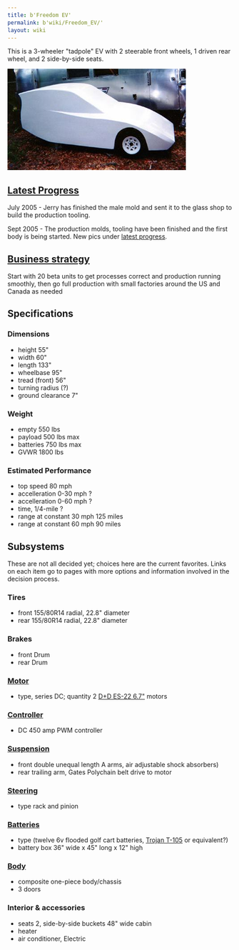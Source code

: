 ```yaml
---
title: b'Freedom EV'
permalink: b'wiki/Freedom_EV/'
layout: wiki
---
```


This is a 3-wheeler "tadpole" EV with 2 steerable front wheels, 1 driven
rear wheel, and 2 side-by-side seats.

![Prototype](FreedomEV-proto-ph3.jpg "Prototype")

[Latest Progress](/wiki/Progress_Pics "wikilink")
-------------------------------------------

July 2005 - Jerry has finished the male mold and sent it to the glass
shop to build the production tooling.

Sept 2005 - The production molds, tooling have been finished and the
first body is being started. New pics under [latest
progress](/wiki/Progress_Pics "wikilink").

[Business strategy](/wiki/Business_strategy_for_the_Freedom_EV "wikilink")
--------------------------------------------------------------------

Start with 20 beta units to get processes correct and production running
smoothly, then go full production with small factories around the US and
Canada as needed

Specifications
--------------

### Dimensions

-   height 55"
-   width 60"
-   length 133"
-   wheelbase 95"
-   tread (front) 56"
-   turning radius (?)
-   ground clearance 7"

### Weight

-   empty 550 lbs
-   payload 500 lbs max
-   batteries 750 lbs max
-   GVWR 1800 lbs

### Estimated Performance

-   top speed 80 mph
-   accelleration 0-30 mph ?
-   accelleration 0-60 mph ?
-   time, 1/4-mile ?
-   range at constant 30 mph 125 miles
-   range at constant 60 mph 90 miles

Subsystems
----------

These are not all decided yet; choices here are the current favorites.
Links on each item go to pages with more options and information
involved in the decision process.

### Tires

-   front 155/80R14 radial, 22.8" diameter
-   rear 155/80R14 radial, 22.8" diameter

### Brakes

-   front Drum
-   rear Drum

### [Motor](/wiki/Motor_and_controller "wikilink")

-   type, series DC; quantity 2 [D+D ES-22
    6.7"](http://www.cloudelectric.com/item.jhtml?PRID=793411) motors

### [Controller](/wiki/Motor_and_controller "wikilink")

-   DC 450 amp PWM controller

### [Suspension](/wiki/FreedomEV_Suspension "wikilink")

-   front double unequal length A arms, air adjustable shock absorbers)
-   rear trailing arm, Gates Polychain belt drive to motor

### [Steering](/wiki/FreedomEV_Steering "wikilink")

-   type rack and pinion

### [Batteries](/wiki/FreedomEV_Batteries "wikilink")

-   type (twelve 6v flooded golf cart batteries, [Trojan
    T-105](http://www.trojan-battery.com/Products/ProductSpec.aspx?Name=T-105)
    or equivalent?)
-   battery box 36" wide x 45" long x 12" high

### [Body](/wiki/FreedomEV_Body "wikilink")

-   composite one-piece body/chassis
-   3 doors

### Interior & accessories

-   seats 2, side-by-side buckets 48" wide cabin
-   heater
-   air conditioner, Electric
